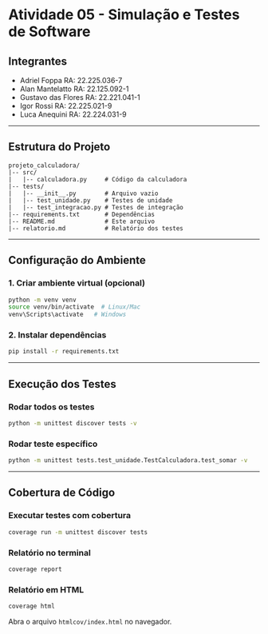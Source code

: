 # Atividade 05 - Simulação e Testes de Software

## Integrantes

- Adriel Foppa RA: 22.225.036-7
- Alan Mantelatto RA: 22.125.092-1
- Gustavo das Flores RA: 22.221.041-1
- Igor Rossi RA: 22.225.021-9
- Luca Anequini RA: 22.224.031-9


---

## Estrutura do Projeto

```
projeto_calculadora/
|-- src/
|   |-- calculadora.py     # Código da calculadora
|-- tests/
|   |-- __init__.py        # Arquivo vazio
|   |-- test_unidade.py    # Testes de unidade
|   |-- test_integracao.py # Testes de integração
|-- requirements.txt       # Dependências
|-- README.md              # Este arquivo
|-- relatorio.md           # Relatório dos testes
```

---

## Configuração do Ambiente

### 1. Criar ambiente virtual (opcional)
```bash
python -m venv venv
source venv/bin/activate  # Linux/Mac
venv\Scripts\activate   # Windows
```

### 2. Instalar dependências
```bash
pip install -r requirements.txt
```

---

## Execução dos Testes

### Rodar todos os testes
```bash
python -m unittest discover tests -v
```

### Rodar teste específico
```bash
python -m unittest tests.test_unidade.TestCalculadora.test_somar -v
```

---

## Cobertura de Código

### Executar testes com cobertura
```bash
coverage run -m unittest discover tests
```

### Relatório no terminal
```bash
coverage report
```

### Relatório em HTML
```bash
coverage html
```
Abra o arquivo `htmlcov/index.html` no navegador.
